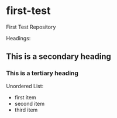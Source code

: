 # first-test
First Test Repository

Headings:
## This is a secondary heading
### This is a tertiary heading

Unordered List:
* first item
* second item
* third item


